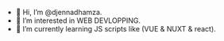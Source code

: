 - 👋 Hi, I’m @djennadhamza.
- 👀 I’m interested in WEB DEVLOPPING.
- 🌱 I’m currently learning JS scripts like (VUE & NUXT & react).


